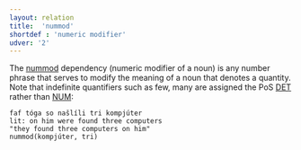 ```yaml
---
layout: relation
title:  'nummod'
shortdef : 'numeric modifier'
udver: '2'
---
```


The [nummod]() dependency (numeric modifier of a noun) is any number phrase that serves to modify the meaning of a noun that denotes a quantity. Note that indefinite quantifiers such as few, many are assigned the PoS [DET]() rather than [NUM]():

~~~ sdparse
faf tóga so našlíli tri kompjúter 
lit: on him were found three computers   
"they found three computers on him" 
nummod(kompjúter, tri) 
~~~

<!-- Interlanguage links updated Po 6. listopadu 2023, 21:43:12 CET -->
